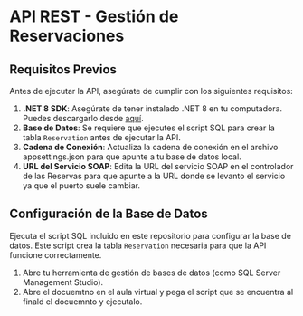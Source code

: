 # API REST - Gestión de Reservaciones

## Requisitos Previos

Antes de ejecutar la API, asegúrate de cumplir con los siguientes requisitos:

1. **.NET 8 SDK**: Asegúrate de tener instalado .NET 8 en tu computadora. Puedes descargarlo desde [aquí](https://dotnet.microsoft.com/download/dotnet/8.0).
2. **Base de Datos**: Se requiere que ejecutes el script SQL para crear la tabla `Reservation` antes de ejecutar la API.
3. **Cadena de Conexión**: Actualiza la cadena de conexión en el archivo appsettings.json para que apunte a tu base de datos local.
4. **URL del Servicio SOAP**: Edita la URL del servicio SOAP en el controlador de las Reservas para que apunte a la URL donde se levanto el servicio ya que el puerto suele cambiar.

## Configuración de la Base de Datos

Ejecuta el script SQL incluido en este repositorio para configurar la base de datos. Este script crea la tabla `Reservation` necesaria para que la API funcione correctamente.

1. Abre tu herramienta de gestión de bases de datos (como SQL Server Management Studio).
2. Abre el docuemtno en el aula virtual y pega el script que se encuentra al finald el docuemnto y ejecutalo.

